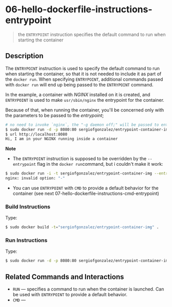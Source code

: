 # 06-hello-dockerfile-instructions-entrypoint
> the `ENTRYPOINT` instruction specifies the default command to run when starting the container

## Description
The `ENTRYPOINT` instruction is used to specify the default command to run when starting the container, so that it is not needed to include it as part of the `docker run`.
When specifying `ENTRYPOINT`, additional commands passed with `docker run` will end up being passed to the `ENTRYPOINT` command.

In the example, a container with *NGINX* installed on it is created, and `ENTRYPOINT` is used to make `usr/sbin/nginx` the entrypoint for the container.

Because of that, when running the container, you'll be concerned only with the parameters to be passed to the *entrypoint*;
```bash
# no need to invoke `nginx`, the "-g daemon off;" will be passed to entrypoint
$ sudo docker run -d -p 8080:80 sergiofgonzalez/entrypoint-container-img -g "daemon off;"
$ url http://localhost:8080
Hi, I am in your NGINX running inside a container
```

**Note**
+ The `ENTRYPOINT` instruction is supposed to be overridden by the `--entrypoint` flag in the `docker run`command, but i couldn't make it work:
```bash
$ sudo docker run -i -t sergiofgonzalez/entrypoint-container-img --entrypoint "/bin/bash"
nginx: invalid option: "-"
```

+ You can use `ENTRYPOINT` with `CMD` to provide a default behavior for the container (see next 07-hello-dockerfile-instructions-cmd-entrypoint)

### Build Instructions
Type:
```bash
$ sudo docker build -t="sergiofgonzalez/entrypoint-container-img" .
```
### Run Instructions
Type:
```bash
$ sudo docker run -d -p 8080:80 sergiofgonzalez/entrypoint-container-img -g "daemon off;
```

## Related Commands and Interactions
+ `RUN` &mdash; specifies a command to run when the container is launched. Can be used with `ENTRYPOINT` to provide a default behavior.
+ `CMD` &mdash;
